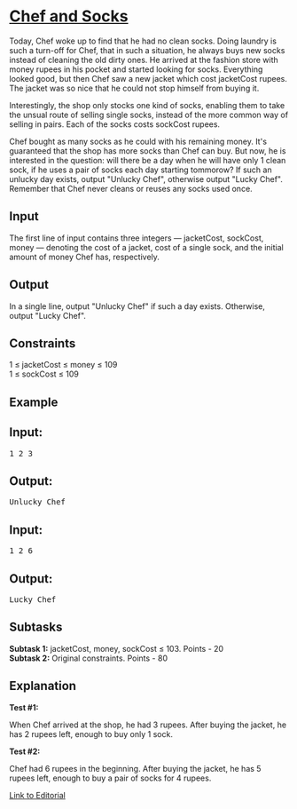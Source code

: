 # [Chef and Socks](https://www.codechef.com/LTIME33/problems/CHEFSOCK)

Today, Chef woke up to find that he had no clean socks. Doing laundry is such a turn-off for Chef, that in such a situation, he always buys new socks instead of cleaning the old dirty ones. He arrived at the fashion store with money rupees in his pocket and started looking for socks. Everything looked good, but then Chef saw a new jacket which cost jacketCost rupees. The jacket was so nice that he could not stop himself from buying it.</br>

Interestingly, the shop only stocks one kind of socks, enabling them to take the unsual route of selling single socks, instead of the more common way of selling in pairs. Each of the socks costs sockCost rupees.</br>

Chef bought as many socks as he could with his remaining money. It's guaranteed that the shop has more socks than Chef can buy. But now, he is interested in the question: will there be a day when he will have only 1 clean sock, if he uses a pair of socks each day starting tommorow? If such an unlucky day exists, output "Unlucky Chef", otherwise output "Lucky Chef". Remember that Chef never cleans or reuses any socks used once.</br>

## Input
The first line of input contains three integers — jacketCost, sockCost, money — denoting the cost of a jacket, cost of a single sock, and the initial amount of money Chef has, respectively.</br>

## Output
In a single line, output "Unlucky Chef" if such a day exists. Otherwise, output "Lucky Chef".</br>

## Constraints
1 ≤ jacketCost ≤ money ≤ 109</br>
1 ≤ sockCost ≤ 109</br>

## Example
## Input:
<pre>
1 2 3
</pre>

## Output:
<pre>
Unlucky Chef
</pre>

## Input:
<pre>
1 2 6
</pre>

## Output:
<pre>
Lucky Chef
</pre>

## Subtasks
**Subtask 1:** jacketCost, money, sockCost ≤ 103. Points - 20</br>
**Subtask 2:** Original constraints. Points - 80</br>

## Explanation
**Test #1:**

When Chef arrived at the shop, he had 3 rupees. After buying the jacket, he has 2 rupees left, enough to buy only 1 sock.</br>

**Test #2:**

Chef had 6 rupees in the beginning. After buying the jacket, he has 5 rupees left, enough to buy a pair of socks for 4 rupees.</br>

[Link to Editorial](http://discuss.codechef.com/problems/CHEFSOCK)
